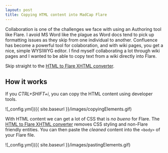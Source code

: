 ```yaml
---
layout: post
title: Copying HTML content into MadCap Flare
---
```


Collaboration is one of the challenges we face with using an Authoring tool like Flare. 
I avoid MS Word like the plague as Word docs tend to pick up formatting issues as they skip from one individual to another. Confluence has become a powerful tool for colaboration, and with wiki pages,  you get a nice, simple WYSIWYG editor. I find myself collaborating a lot through wiki pages and I wanted to be able to copy text from a wiki directly into Flare. 

Skip straight to the [HTML to Flare XHTML converter](https://christalkstech.github.io/flarify).

## How it works

    
If you *CTRL+SHIFT+i*, you can copy the HTML content using developer tools.

![_config.yml]({{ site.baseurl }}/images/copyingElements.gif)

With HTML content we can get a lot of CSS that is *no bueno* for Flare. The [HTML to Flare XHTML converter](https://christalkstech.github.io/flarify) removes CSS styling and non-Flare friendly entities. You can then paste the *cleaned* content into the `<body>` of your Flare file.

![_config.yml]({{ site.baseurl }}/images/pastingElements.gif)


